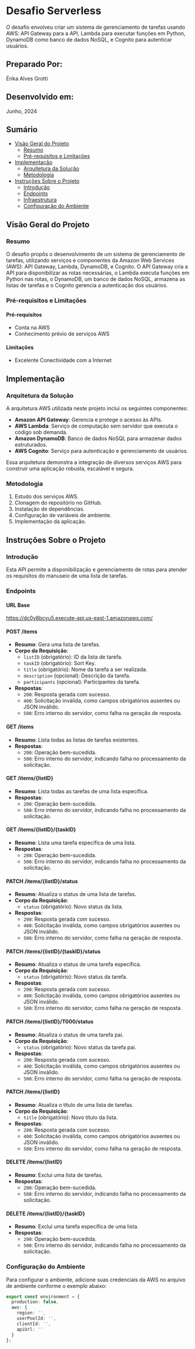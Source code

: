 # Desafio Serverless

O desafio envolveu criar um sistema de gerenciamento de tarefas usando AWS: API Gateway para a API, Lambda para executar funções em Python, DynamoDB como banco de dados NoSQL, e Cognito para autenticar usuários.

## Preparado Por:
Érika Alves Grotti

## Desenvolvido em:
Junho, 2024

## Sumário
- [Visão Geral do Projeto](#visão-geral-do-projeto)
  - [Resumo](#resumo)
  - [Pré-requisitos e Limitações](#pré-requisitos-e-limitações)
- [Implementação](#implementação)
  - [Arquitetura da Solução](#arquitetura-da-solução)
  - [Metodologia](#metodologia)
- [Instruções Sobre o Projeto](#instruções-sobre-o-projeto)
  - [Introdução](#introdução)
  - [Endpoints](#endpoints)
  - [Infraestrutura](#infraestrutura)
  - [Configuração do Ambiente](#configuração-do-ambiente)

## Visão Geral do Projeto

### Resumo
O desafio propôs o desenvolvimento de um sistema de gerenciamento de tarefas, utilizando serviços e componentes da Amazon Web Services (AWS): API Gateway, Lambda, DynamoDB, e Cognito. O API Gateway cria a API para disponibilizar as rotas necessárias, o Lambda executa funções em Python nas rotas, o DynamoDB, um banco de dados NoSQL, armazena as listas de tarefas e o Cognito gerencia a autenticação dos usuários.

### Pré-requisitos e Limitações

#### Pré-requisitos
- Conta na AWS
- Conhecimento prévio de serviços AWS

#### Limitações
-  Excelente Conectividade com a Internet

## Implementação

### Arquitetura da Solução
A arquitetura AWS utilizada neste projeto inclui os seguintes componentes:

- **Amazon API Gateway**: Gerencia e protege o acesso às APIs.
- **AWS Lambda**: Serviço de computação sem servidor que executa o código sob demanda.
- **Amazon DynamoDB**: Banco de dados NoSQL para armazenar dados estruturados.
- **AWS Cognito**: Serviço para autenticação e gerenciamento de usuários.

Essa arquitetura demonstra a integração de diversos serviços AWS para construir uma aplicação robusta, escalável e segura.

### Metodologia
1. Estudo dos serviços AWS.
2. Clonagem do repositório no GitHub.
3. Instalação de dependências.
4. Configuração de variáveis de ambiente.
5. Implementação da aplicação.

## Instruções Sobre o Projeto

### Introdução
Esta API permite a disponibilização e gerenciamento de rotas para atender os requisitos do manuseio de uma lista de tarefas.

### Endpoints

#### URL Base
https://dc0y8bcyu5.execute-api.us-east-1.amazonaws.com/


#### POST /items
- **Resumo**: Gera uma lista de tarefas.
- **Corpo da Requisição**:
  - `listID` (obrigatório): ID da lista de tarefa.
  - `taskID` (obrigatório): Sort Key.
  - `title` (obrigatório): Nome da tarefa a ser realizada.
  - `description` (opcional): Descrição da tarefa.
  - `participants` (opcional): Participantes da tarefa.
- **Respostas**:
  - `200`: Resposta gerada com sucesso.
  - `400`: Solicitação inválida, como campos obrigatórios ausentes ou JSON inválido.
  - `500`: Erro interno do servidor, como falha na geração de resposta.

#### GET /items
- **Resumo**: Lista todas as listas de tarefas existentes.
- **Respostas**:
  - `200`: Operação bem-sucedida.
  - `500`: Erro interno do servidor, indicando falha no processamento da solicitação.

#### GET /items/{listID}
- **Resumo**: Lista todas as tarefas de uma lista específica.
- **Respostas**:
  - `200`: Operação bem-sucedida.
  - `500`: Erro interno do servidor, indicando falha no processamento da solicitação.

#### GET /items/{listID}/{taskID}
- **Resumo**: Lista uma tarefa específica de uma lista.
- **Respostas**:
  - `200`: Operação bem-sucedida.
  - `500`: Erro interno do servidor, indicando falha no processamento da solicitação.

#### PATCH /items/{listID}/status
- **Resumo**: Atualiza o status de uma lista de tarefas.
- **Corpo da Requisição**:
  - `status` (obrigatório): Novo status da lista.
- **Respostas**:
  - `200`: Resposta gerada com sucesso.
  - `400`: Solicitação inválida, como campos obrigatórios ausentes ou JSON inválido.
  - `500`: Erro interno do servidor, como falha na geração de resposta.

#### PATCH /items/{listID}/{taskID}/status
- **Resumo**: Atualiza o status de uma tarefa específica.
- **Corpo da Requisição**:
  - `status` (obrigatório): Novo status da tarefa.
- **Respostas**:
  - `200`: Resposta gerada com sucesso.
  - `400`: Solicitação inválida, como campos obrigatórios ausentes ou JSON inválido.
  - `500`: Erro interno do servidor, como falha na geração de resposta.

#### PATCH /items/{listID}/T000/status
- **Resumo**: Atualiza o status de uma tarefa pai.
- **Corpo da Requisição**:
  - `status` (obrigatório): Novo status da tarefa pai.
- **Respostas**:
  - `200`: Resposta gerada com sucesso.
  - `400`: Solicitação inválida, como campos obrigatórios ausentes ou JSON inválido.
  - `500`: Erro interno do servidor, como falha na geração de resposta.

#### PATCH /items/{listID}
- **Resumo**: Atualiza o título de uma lista de tarefas.
- **Corpo da Requisição**:
  - `title` (obrigatório): Novo título da lista.
- **Respostas**:
  - `200`: Resposta gerada com sucesso.
  - `400`: Solicitação inválida, como campos obrigatórios ausentes ou JSON inválido.
  - `500`: Erro interno do servidor, como falha na geração de resposta.

#### DELETE /items/{listID}
- **Resumo**: Exclui uma lista de tarefas.
- **Respostas**:
  - `200`: Operação bem-sucedida.
  - `500`: Erro interno do servidor, indicando falha no processamento da solicitação.

#### DELETE /items/{listID}/{taskID}
- **Resumo**: Exclui uma tarefa específica de uma lista.
- **Respostas**:
  - `200`: Operação bem-sucedida.
  - `500`: Erro interno do servidor, indicando falha no processamento da solicitação.

### Configuração do Ambiente
Para configurar o ambiente, adicione suas credenciais da AWS no arquivo de ambiente conforme o exemplo abaixo:

```typescript
export const environment = {
  production: false,
  aws: {
    region: '',
    userPoolId: '',
    clientId: '',
    apiUrl: ''
  }
};
